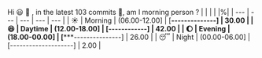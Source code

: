 Hi :smiley: :wave:   , in the latest 103 commits :bug:, am I morning person ? 
| | | | |%|
| --- | --- | --- | --- | --- |
| :sunny: | Morning | (06.00-12.00] | [******--------------] | 30.00 |
| :satisfied: | Daytime | (12.00-18.00] | [********------------] | 42.00 |
| :moon: | Evening | (18.00-00.00] | [*****---------------] | 26.00 |
| :sleeping: | Night | (00.00-06.00] | [--------------------] | 2.00 |

